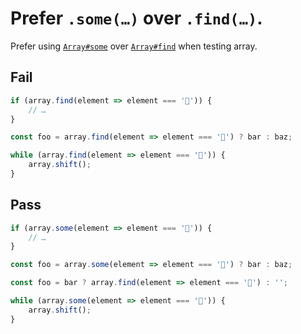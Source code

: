 # Prefer `.some(…)` over `.find(…)`.

Prefer using [`Array#some`](https://developer.mozilla.org/en-US/docs/Web/JavaScript/Reference/Global_Objects/Array/some) over [`Array#find`](https://developer.mozilla.org/en-US/docs/Web/JavaScript/Reference/Global_Objects/Array/find) when testing array.

## Fail

```js
if (array.find(element => element === '🦄')) {
	// …
}
```

```js
const foo = array.find(element => element === '🦄') ? bar : baz;
```

```js
while (array.find(element => element === '🦄')) {
	array.shift();
}
```

## Pass

```js
if (array.some(element => element === '🦄')) {
	// …
}
```

```js
const foo = array.some(element => element === '🦄') ? bar : baz;
```

```js
const foo = bar ? array.find(element => element === '🦄') : '';
```

```js
while (array.some(element => element === '🦄')) {
	array.shift();
}
```
